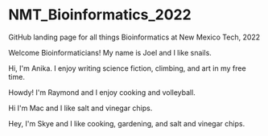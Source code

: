 # NMT_Bioinformatics_2022
GitHub landing page for all things Bioinformatics at New Mexico Tech, 2022


Welcome Bioinformaticians! My name is Joel and I like snails.

Hi, I'm Anika. I enjoy writing science fiction, climbing, and art in my free time. 

Howdy! I'm Raymond and I enjoy cooking and volleyball.

Hi I'm Mac and I like salt and vinegar chips.

Hey, I'm Skye and I like cooking, gardening, and salt and vinegar chips. 
